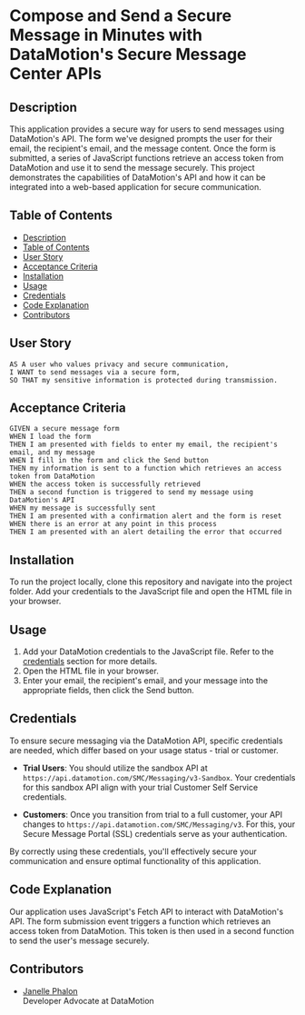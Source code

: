 # Compose and Send a Secure Message in Minutes with DataMotion's Secure Message Center APIs

## Description
This application provides a secure way for users to send messages using DataMotion's API. The form we've designed prompts the user for their email, the recipient's email, and the message content. Once the form is submitted, a series of JavaScript functions retrieve an access token from DataMotion and use it to send the message securely. This project demonstrates the capabilities of DataMotion's API and how it can be integrated into a web-based application for secure communication.

## Table of Contents 
  - [Description](#description)
  - [Table of Contents](#table-of-contents)
  - [User Story](#user-story)
  - [Acceptance Criteria](#acceptance-criteria)
  - [Installation](#installation)
  - [Usage](#usage)
  - [Credentials](#credentials)
  - [Code Explanation](#code-explanation)
  - [Contributors](#contributors)

## User Story
```
AS A user who values privacy and secure communication,
I WANT to send messages via a secure form,
SO THAT my sensitive information is protected during transmission.
```

## Acceptance Criteria 
```
GIVEN a secure message form
WHEN I load the form
THEN I am presented with fields to enter my email, the recipient's email, and my message
WHEN I fill in the form and click the Send button
THEN my information is sent to a function which retrieves an access token from DataMotion
WHEN the access token is successfully retrieved
THEN a second function is triggered to send my message using DataMotion's API
WHEN my message is successfully sent
THEN I am presented with a confirmation alert and the form is reset
WHEN there is an error at any point in this process
THEN I am presented with an alert detailing the error that occurred
```

## Installation
To run the project locally, clone this repository and navigate into the project folder. Add your credentials to the JavaScript file and open the HTML file in your browser.

## Usage
1. Add your DataMotion credentials to the JavaScript file. Refer to the [credentials](#credentials) section for more details.
2. Open the HTML file in your browser.
3. Enter your email, the recipient's email, and your message into the appropriate fields, then click the Send button.

## Credentials
To ensure secure messaging via the DataMotion API, specific credentials are needed, which differ based on your usage status - trial or customer. 

- **Trial Users**: You should utilize the sandbox API at `https://api.datamotion.com/SMC/Messaging/v3-Sandbox`. Your credentials for this sandbox API align with your trial Customer Self Service credentials.

- **Customers**: Once you transition from trial to a full customer, your API changes to `https://api.datamotion.com/SMC/Messaging/v3`. For this, your Secure Message Portal (SSL) credentials serve as your authentication.

By correctly using these credentials, you'll effectively secure your communication and ensure optimal functionality of this application.

## Code Explanation
Our application uses JavaScript's Fetch API to interact with DataMotion's API. The form submission event triggers a function which retrieves an access token from DataMotion. This token is then used in a second function to send the user's message securely.

## Contributors
- [Janelle Phalon](https://github.com/janellephalon) <br>
  Developer Advocate at DataMotion

